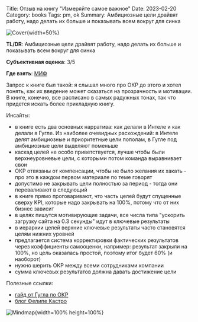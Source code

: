 Title: Отзыв на книгу "Измеряйте самое важное"
Date: 2023-02-20
Category: books
Tags: pm, ok
Summary: Амбициозные цели драйвят работу, надо делать их больше и показывать всем вокруг для синка

![Cover]({static}cover.png){width=50%}

**TL/DR**: Амбициозные цели драйвят работу, надо делать их больше и показывать всем вокруг для синка

**Субъективная оценка**: 3/5

**Где взять**: [МИФ](https://www.mann-ivanov-ferber.ru/catalog/product/izmeryajte-samoe-vazhnoe/)

Запрос к книге был такой: я слышал много про ОКР до этого и хотел понять, как их введение может сказаться на прозрачность и мотивации. В книге, конечно, все расписано в самых радужных тонах, так что придется искать более прикладную книгу.

Инсайты:

- в книге есть два основных нарратива: как делали в Интеле и как делали в Гугле. Из наиболее очевидных расхождений: в Интеле делят амбициозные и приоритетные цели пополам, в Гугле под амбициозные цели выделяют поменьше
- каскад целей не особо приветствуется, лучше чтобы были верхнеуровневые цели, с которыми потом команда выравнивает свои
- ОКР отвязаны от компенсации, чтобы не было желания их хакать - про это в каждом первом материале по теме говорят
- допустимо не закрывать цели полностью за период - тогда они переваливают в следующий
- в книге прямо проговаривают, что часть целей будут спущенные сверху KPI, которые надо закрывать на 100%, потому что от них бизнес зависит
- в целях пишутся мотивирующие задачи, все числа типа "ускорить загрузку сайта на 0.3 секунды" идут в ключевые результаты
- в иерархии целей верхние ключевые результаты часто становятся целям нижних уровней
- предлагается система корректировки фактических результатов через коэффициенты самооценки, например: результат закрыли на 100%, но цель оказалась простой, поэтому итог будет 60% (и наоборот)
- нужно шерить ОКР между всеми сотрудниками компании
- сумма ключевых результатов должна давать достижение цели

Полезные ссылки:

- [гайд от Гугла по ОКР](https://rework.withgoogle.com/en/guides/set-goals-with-okrs)
- [блог Фелипе Кастро](https://members.outcomeedge.com/archive?sort=top)

![Mindmap]({static}mindmap.png){width=100% height=100%}
